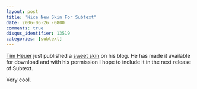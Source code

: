 ```yaml
---
layout: post
title: "Nice New Skin For Subtext"
date: 2006-06-26 -0800
comments: true
disqus_identifier: 13519
categories: [subtext]
---
```

[Tim Heuer](http://timheuer.com/blog/ "Tim Heuer") just published a
[sweet
skin](http://timheuer.com/blog/archive/2006/06/23/new_skin_for_subtext_users.aspx "New Subtext Skin")
on his blog. He has made it available for download and with his
permission I hope to include it in the next release of Subtext.

Very cool.

